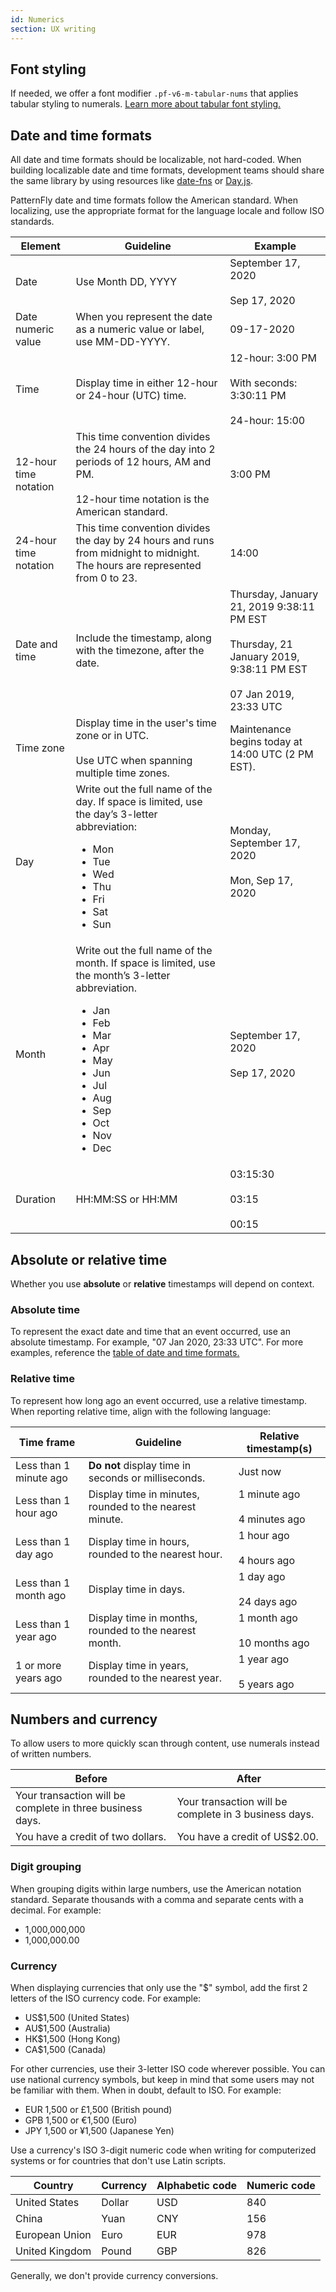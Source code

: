```yaml
---
id: Numerics
section: UX writing
---
```


## Font styling

If needed, we offer a font modifier `.pf-v6-m-tabular-nums` that applies tabular styling to numerals. [Learn more about tabular font styling.](/design-foundations/typography#tabular-font-styling)

## Date and time formats

All date and time formats should be localizable, not hard-coded. When building localizable date and time formats, development teams should share the same library by using resources like [date-fns](https://date-fns.org/) or [Day.js](https://day.js.org/).

PatternFly date and time formats follow the American standard. When localizing, use the appropriate format for the language locale and follow ISO standards.

<div class="ws-content-table">

| **Element** | **Guideline** | **Example** |
|-------------|-------------|-------------|
| Date | Use Month DD, YYYY | September 17, 2020 <br /><br />Sep 17, 2020 |
| Date numeric value | When you represent the date as a numeric value or label, use MM-DD-YYYY. | 09-17-2020 |
| Time | Display time in either 12-hour or 24-hour (UTC) time. | 12-hour: 3:00 PM <br /><br />With seconds: 3:30:11 PM <br /><br />24-hour: 15:00 |
| 12-hour time notation | This time convention divides the 24 hours of the day into 2 periods of 12 hours, AM and PM. <br /><br />12-hour time notation is the American standard. | 3:00 PM |
| 24-hour time notation | This time convention divides the day by 24 hours and runs from midnight to midnight. The hours are represented from 0 to 23. | 14:00 |
| Date and time | Include the timestamp, along with the timezone, after the date. | Thursday, January 21, 2019 9:38:11 PM EST<br /><br />Thursday, 21 January 2019, 9:38:11 PM EST <br /><br />07 Jan 2019, 23:33 UTC |
| Time zone | Display time in the user's time zone or in UTC. <br /><br />Use UTC when spanning multiple time zones. | Maintenance begins today at 14:00 UTC (2 PM EST). |
| Day |Write out the full name of the day. If space is limited, use the day’s 3-letter abbreviation: <ul><li>Mon</li><li>Tue</li><li>Wed</li><li>Thu</li><li>Fri</li><li>Sat</li><li>Sun</li></ul> | Monday, September 17, 2020 <br /><br />Mon, Sep 17, 2020 |
| Month | Write out the full name of the month. If space is limited, use the month’s 3-letter abbreviation. <ul><li>Jan</li><li>Feb</li><li>Mar</li><li>Apr</li><li>May</li><li>Jun</li><li>Jul</li><li>Aug</li><li>Sep</li><li>Oct</li><li>Nov</li><li>Dec</li></ul> | September 17, 2020 <br /><br />Sep 17, 2020 |
| Duration | HH:MM:SS or HH:MM | 03:15:30 <br /><br />03:15<br /><br />00:15 |
</div>

## Absolute or relative time

Whether you use **absolute** or **relative** timestamps will depend on context. 

### Absolute time 

To represent the exact date and time that an event occurred, use an absolute timestamp. For example, "07 Jan 2020, 23:33 UTC". For more examples, reference the [table of date and time formats.](#date-and-time-formats)

### Relative time

To represent how long ago an event occurred, use a relative timestamp. When reporting relative time, align with the following language:

<div class="ws-content-table">
  
| **Time frame** | **Guideline** | **Relative timestamp(s)**
|---------------------|------------------------|------------------------|
| Less than 1 minute ago | **Do not** display time in seconds or milliseconds. |  Just now               |
| Less than 1 hour ago | Display time in minutes, rounded to the nearest minute. | 1 minute ago<br /><br />4 minutes ago |
| Less than 1 day ago | Display time in hours, rounded to the nearest hour. | 1 hour ago<br /><br />4 hours ago |
| Less than 1 month ago| Display time in days. | 1 day ago<br /><br />24 days ago |
| Less than 1 year ago | Display time in months, rounded to the nearest month. | 1 month ago<br /><br />10 months ago |
| 1 or more years ago | Display time in years, rounded to the nearest year. | 1 year ago<br /><br />5 years ago

</div>

## Numbers and currency

To allow users to more quickly scan through content, use numerals instead of written numbers. 

<div class="ws-content-table">
  
| **Before**      | **After**              |
|---------------------|------------------------|
| Your transaction will be complete in three business days. | Your transaction will be complete in 3 business days. |
| You have a credit of two dollars. | You have a credit of US$2.00. |

</div>

### Digit grouping

When grouping digits within large numbers, use the American notation standard. Separate thousands with a comma and separate cents with a decimal. For example:

- 1,000,000,000
- 1,000,000.00

### Currency

When displaying currencies that only use the "$" symbol, add the first 2 letters of the ISO currency code. For example:

- US$1,500 (United States)
- AU$1,500 (Australia)
- HK$1,500 (Hong Kong)
- CA$1,500 (Canada)

For other currencies, use their 3-letter ISO code wherever possible. You can use national currency symbols, but keep in mind that some users may not be familiar with them. When in doubt, default to ISO. For example:

- EUR 1,500 or £1,500 (British pound)
- GPB 1,500 or €1,500 (Euro)
- JPY 1,500 or ¥1,500 (Japanese Yen)

Use a currency's ISO 3-digit numeric code when writing for computerized systems or for countries that don't use Latin scripts.

| **Country**        | **Currency** | **Alphabetic code** | **Numeric code** |
|----------------|----------|-----------------|--------------|
| United States  | Dollar   | USD             | 840          |
| China          | Yuan     | CNY             | 156          |
| European Union | Euro     | EUR             | 978          |
| United Kingdom | Pound    | GBP             | 826          |

Generally, we don't provide currency conversions.